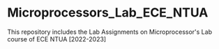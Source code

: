 # Microprocessors_Lab_ECE_NTUA
This repository includes the Lab Assignments on Microprocessor's Lab course of ECE NTUA [2022-2023]
